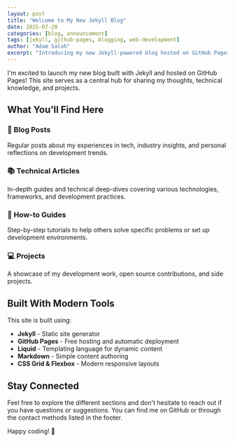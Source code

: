 ```yaml
---
layout: post
title: "Welcome to My New Jekyll Blog"
date: 2025-07-20
categories: [blog, announcement]
tags: [jekyll, github-pages, blogging, web-development]
author: "Adam Salah"
excerpt: "Introducing my new Jekyll-powered blog hosted on GitHub Pages, featuring separate sections for blog posts, technical articles, how-to guides, and project showcases."
---
```


I'm excited to launch my new blog built with Jekyll and hosted on GitHub Pages! This site serves as a central hub for sharing my thoughts, technical knowledge, and projects.

## What You'll Find Here

### 📝 Blog Posts

Regular posts about my experiences in tech, industry insights, and personal reflections on development trends.

### 📚 Technical Articles

In-depth guides and technical deep-dives covering various technologies, frameworks, and development practices.

### 🔧 How-to Guides

Step-by-step tutorials to help others solve specific problems or set up development environments.

### 💻 Projects

A showcase of my development work, open source contributions, and side projects.

## Built With Modern Tools

This site is built using:

- **Jekyll** - Static site generator
- **GitHub Pages** - Free hosting and automatic deployment
- **Liquid** - Templating language for dynamic content
- **Markdown** - Simple content authoring
- **CSS Grid & Flexbox** - Modern responsive layouts

## Stay Connected

Feel free to explore the different sections and don't hesitate to reach out if you have questions or suggestions. You can find me on GitHub or through the contact methods listed in the footer.

Happy coding! 🚀
